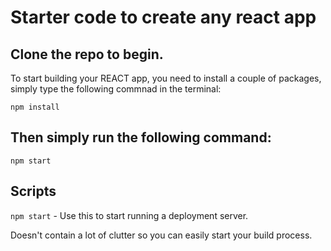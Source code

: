 # Starter code to create any react app

## Clone the repo to begin.

 To start building your REACT app, you need to install a couple of packages, simply type the following commnad in the terminal: 

```npm install```


## Then simply run the following command:

```npm start```


## Scripts

 `npm start` - Use this to start running a deployment server.

Doesn't contain a lot of clutter so you can easily start your build process.
